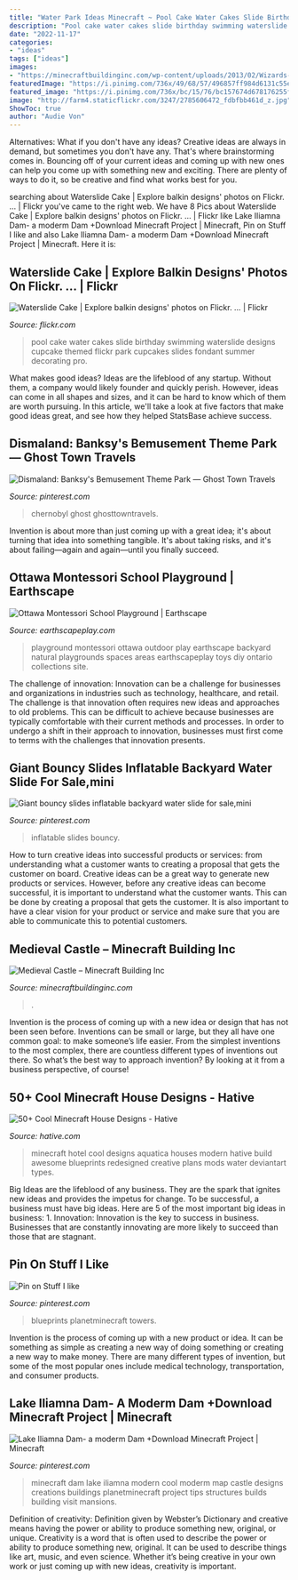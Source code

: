 ```yaml
---
title: "Water Park Ideas Minecraft ~ Pool Cake Water Cakes Slide Birthday Swimming Waterslide Designs Cupcake Themed Flickr Park Cupcakes Slides Fondant Summer Decorating Pro"
description: "Pool cake water cakes slide birthday swimming waterslide designs cupcake themed flickr park cupcakes slides fondant summer decorating pro"
date: "2022-11-17"
categories:
- "ideas"
tags: ["ideas"]
images:
- "https://minecraftbuildinginc.com/wp-content/uploads/2013/02/Wizards-Tower.jpg"
featuredImage: "https://i.pinimg.com/736x/49/68/57/496857ff984d6131c55eb5612848203e.jpg"
featured_image: "https://i.pinimg.com/736x/bc/15/76/bc157674d678176255f254a793af3647.jpg"
image: "http://farm4.staticflickr.com/3247/2785606472_fdbfbb461d_z.jpg"
ShowToc: true
author: "Audie Von"
---
```



Alternatives: What if you don't have any ideas?
Creative ideas are always in demand, but sometimes you don't have any. That's where brainstorming comes in. Bouncing off of your current ideas and coming up with new ones can help you come up with something new and exciting. There are plenty of ways to do it, so be creative and find what works best for you.

	

		
searching about Waterslide Cake | Explore balkin designs&#039; photos on Flickr. … | Flickr you've came to the right web. We have 8 Pics about Waterslide Cake | Explore balkin designs&#039; photos on Flickr. … | Flickr like Lake Iliamna Dam- a moderm Dam +Download Minecraft Project | Minecraft, Pin on Stuff I like and also Lake Iliamna Dam- a moderm Dam +Download Minecraft Project | Minecraft. Here it is:
		
    
## Waterslide Cake | Explore Balkin Designs&#039; Photos On Flickr. … | Flickr

<img loading=lazy src="http://farm4.staticflickr.com/3247/2785606472_fdbfbb461d_z.jpg" onerror="this.onerror=null;this.src='https://tse4.mm.bing.net/th?id=OIP.Oc-ApLpxdxCoHCzqyLFwRwHaJ4&amp;pid=15.1';" alt="Waterslide Cake | Explore balkin designs&#039; photos on Flickr. … | Flickr">

_Source: flickr.com_

>pool cake water cakes slide birthday swimming waterslide designs cupcake themed flickr park cupcakes slides fondant summer decorating pro. 

	

What makes good ideas?
Ideas are the lifeblood of any startup. Without them, a company would likely founder and quickly perish. However, ideas can come in all shapes and sizes, and it can be hard to know which of them are worth pursuing. In this article, we'll take a look at five factors that make good ideas great, and see how they helped StatsBase achieve success.

    
## Dismaland: Banksy&#039;s Bemusement Theme Park — Ghost Town Travels

<img loading=lazy src="https://i.pinimg.com/736x/49/68/57/496857ff984d6131c55eb5612848203e.jpg" onerror="this.onerror=null;this.src='https://tse3.mm.bing.net/th?id=OIP.EfCzIjZ2A2EddfaWa2TXPwHaK8&amp;pid=15.1';" alt="Dismaland: Banksy&#039;s Bemusement Theme Park — Ghost Town Travels">

_Source: pinterest.com_

>chernobyl ghost ghosttowntravels. 

	

Invention is about more than just coming up with a great idea; it's about turning that idea into something tangible. It's about taking risks, and it's about failing—again and again—until you finally succeed.

    
## Ottawa Montessori School Playground | Earthscape

<img loading=lazy src="http://www.earthscapeplay.com/wp-content/uploads/2015/06/Playground-Ottawa-768x480.jpg" onerror="this.onerror=null;this.src='https://tse2.mm.bing.net/th?id=OIP.qvAEw_DbJE5XwWVimxOZdAHaEo&amp;pid=15.1';" alt="Ottawa Montessori School Playground | Earthscape">

_Source: earthscapeplay.com_

>playground montessori ottawa outdoor play earthscape backyard natural playgrounds spaces areas earthscapeplay toys diy ontario collections site. 

	

The challenge of innovation:
Innovation can be a challenge for businesses and organizations in industries such as technology, healthcare, and retail. The challenge is that innovation often requires new ideas and approaches to old problems. This can be difficult to achieve because businesses are typically comfortable with their current methods and processes. In order to undergo a shift in their approach to innovation, businesses must first come to terms with the challenges that innovation presents.

    
## Giant Bouncy Slides Inflatable Backyard Water Slide For Sale,mini

<img loading=lazy src="https://i.pinimg.com/736x/bc/15/76/bc157674d678176255f254a793af3647.jpg" onerror="this.onerror=null;this.src='https://tse2.mm.bing.net/th?id=OIP.2VY0kHk6dw1DGAJCIjlFOAHaFj&amp;pid=15.1';" alt="Giant bouncy slides inflatable backyard water slide for sale,mini">

_Source: pinterest.com_

>inflatable slides bouncy. 

	

How to turn creative ideas into successful products or services: from understanding what a customer wants to creating a proposal that gets the customer on board.
Creative ideas can be a great way to generate new products or services. However, before any creative ideas can become successful, it is important to understand what the customer wants. This can be done by creating a proposal that gets the customer. It is also important to have a clear vision for your product or service and make sure that you are able to communicate this to potential customers.

    
## Medieval Castle – Minecraft Building Inc

<img loading=lazy src="https://minecraftbuildinginc.com/wp-content/uploads/2013/02/Wizards-Tower.jpg" onerror="this.onerror=null;this.src='https://tse2.mm.bing.net/th?id=OIP.U4w5R9HIbAqjUI-8kS4odAHaEo&amp;pid=15.1';" alt="Medieval Castle – Minecraft Building Inc">

_Source: minecraftbuildinginc.com_

>. 

	

Invention is the process of coming up with a new idea or design that has not been seen before. Inventions can be small or large, but they all have one common goal: to make someone’s life easier. From the simplest inventions to the most complex, there are countless different types of inventions out there. So what’s the best way to approach invention? By looking at it from a business perspective, of course!

    
## 50+ Cool Minecraft House Designs - Hative

<img loading=lazy src="https://hative.com/wp-content/uploads/2014/02/minecraft-houses/minecraft-aquatica-hotel-43.jpg" onerror="this.onerror=null;this.src='https://tse1.mm.bing.net/th?id=OIP.MfY2se3GDoY0RYCeSse6PwHaEL&amp;pid=15.1';" alt="50+ Cool Minecraft House Designs - Hative">

_Source: hative.com_

>minecraft hotel cool designs aquatica houses modern hative build awesome blueprints redesigned creative plans mods water deviantart types. 

	

Big Ideas are the lifeblood of any business. They are the spark that ignites new ideas and provides the impetus for change. To be successful, a business must have big ideas. Here are 5 of the most important big ideas in business: 1. Innovation: Innovation is the key to success in business. Businesses that are constantly innovating are more likely to succeed than those that are stagnant. 
    
## Pin On Stuff I Like

<img loading=lazy src="https://i.pinimg.com/736x/83/b6/88/83b68804be756b2342f9975f3e6f2921.jpg" onerror="this.onerror=null;this.src='https://tse1.mm.bing.net/th?id=OIP.ySxtJ0mTZCcD9ENVysZSpgHaD7&amp;pid=15.1';" alt="Pin on Stuff I like">

_Source: pinterest.com_

>blueprints planetminecraft towers. 

	

Invention is the process of coming up with a new product or idea. It can be something as simple as creating a new way of doing something or creating a new way to make money. There are many different types of invention, but some of the most popular ones include medical technology, transportation, and consumer products.

    
## Lake Iliamna Dam- A Moderm Dam +Download Minecraft Project | Minecraft

<img loading=lazy src="https://i.pinimg.com/736x/4b/7a/bd/4b7abda58420acdf72671c65c879210e.jpg" onerror="this.onerror=null;this.src='https://tse3.mm.bing.net/th?id=OIP.CimIlU4ooED8aK7hNMANVAHaFX&amp;pid=15.1';" alt="Lake Iliamna Dam- a moderm Dam +Download Minecraft Project | Minecraft">

_Source: pinterest.com_

>minecraft dam lake iliamna modern cool moderm map castle designs creations buildings planetminecraft project tips structures builds building visit mansions. 

	

Definition of creativity: Definition given by Webster’s Dictionary and creative means having the power or ability to produce something new, original, or unique.
Creativity is a word that is often used to describe the power or ability to produce something new, original. It can be used to describe things like art, music, and even science. Whether it’s being creative in your own work or just coming up with new ideas, creativity is important.

